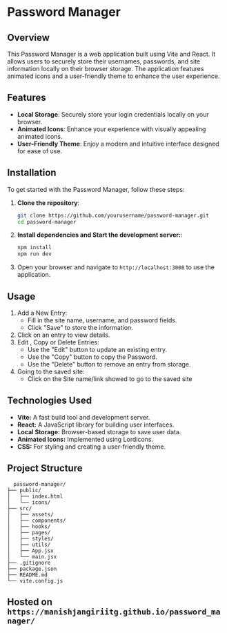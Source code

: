 # Password Manager

## Overview

This Password Manager is a web application built using Vite and React. It allows users to securely store their usernames, passwords, and site information locally on their browser storage. The application features animated icons and a user-friendly theme to enhance the user experience.

## Features

- **Local Storage**: Securely store your login credentials locally on your browser.
- **Animated Icons**: Enhance your experience with visually appealing animated icons.
- **User-Friendly Theme**: Enjoy a modern and intuitive interface designed for ease of use.

## Installation

To get started with the Password Manager, follow these steps:

1. **Clone the repository**:
   ```bash
   git clone https://github.com/yourusername/password-manager.git
   cd password-manager
2. **Install dependencies and Start the development server:**:
   ```bash
   npm install
   npm run dev

3. Open your browser and navigate to `http://localhost:3000` to use the application.

## Usage

1. Add a New Entry:
   - Fill in the site name, username, and password fields.
   - Click "Save" to store the information.
2. Click on an entry to view details.
3. Edit , Copy or Delete Entries:
   - Use the "Edit" button to update an existing entry.
   - Use the "Copy" button to copy the Password.
   - Use the "Delete" button to remove an entry from storage.
4. Going to the saved site:
   - Click on the Site name/link showed to go to the saved site

## Technologies Used

- **Vite:** A fast build tool and development server.
- **React:** A JavaScript library for building user interfaces.
- **Local Storage:** Browser-based storage to save user data.
- **Animated Icons:** Implemented using Lordicons.
- **CSS:** For styling and creating a user-friendly theme.

## Project Structure
   ```plaintext
     password-manager/
   ├── public/
   │   ├── index.html
   │   └── icons/
   ├── src/
   │   ├── assets/
   │   ├── components/
   │   ├── hooks/
   │   ├── pages/
   │   ├── styles/
   │   ├── utils/
   │   ├── App.jsx
   │   └── main.jsx
   ├── .gitignore
   ├── package.json
   ├── README.md
   └── vite.config.js
  ```
## Hosted on `https://manishjangiriitg.github.io/password_manager/`

